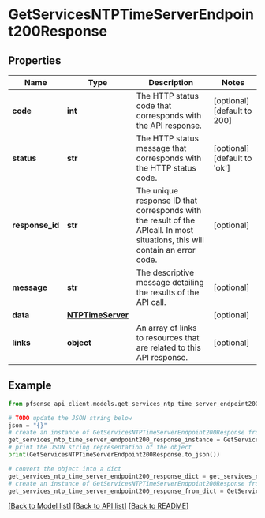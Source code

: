 # GetServicesNTPTimeServerEndpoint200Response


## Properties

Name | Type | Description | Notes
------------ | ------------- | ------------- | -------------
**code** | **int** | The HTTP status code that corresponds with the API response. | [optional] [default to 200]
**status** | **str** | The HTTP status message that corresponds with the HTTP status code. | [optional] [default to 'ok']
**response_id** | **str** | The unique response ID that corresponds with the result of the APIcall. In most situations, this will contain an error code. | [optional] 
**message** | **str** | The descriptive message detailing the results of the API call. | [optional] 
**data** | [**NTPTimeServer**](NTPTimeServer.md) |  | [optional] 
**links** | **object** | An array of links to resources that are related to this API response. | [optional] 

## Example

```python
from pfsense_api_client.models.get_services_ntp_time_server_endpoint200_response import GetServicesNTPTimeServerEndpoint200Response

# TODO update the JSON string below
json = "{}"
# create an instance of GetServicesNTPTimeServerEndpoint200Response from a JSON string
get_services_ntp_time_server_endpoint200_response_instance = GetServicesNTPTimeServerEndpoint200Response.from_json(json)
# print the JSON string representation of the object
print(GetServicesNTPTimeServerEndpoint200Response.to_json())

# convert the object into a dict
get_services_ntp_time_server_endpoint200_response_dict = get_services_ntp_time_server_endpoint200_response_instance.to_dict()
# create an instance of GetServicesNTPTimeServerEndpoint200Response from a dict
get_services_ntp_time_server_endpoint200_response_from_dict = GetServicesNTPTimeServerEndpoint200Response.from_dict(get_services_ntp_time_server_endpoint200_response_dict)
```
[[Back to Model list]](../README.md#documentation-for-models) [[Back to API list]](../README.md#documentation-for-api-endpoints) [[Back to README]](../README.md)



